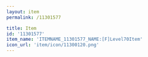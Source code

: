 ```yaml
---
layout: item
permalink: /11301577

title: Item
id: '11301577'
item_name: 'ITEMNAME_11301577_NAME:[F]Level70Item'
icon_url: 'item/icon/11300120.png'
---
```


